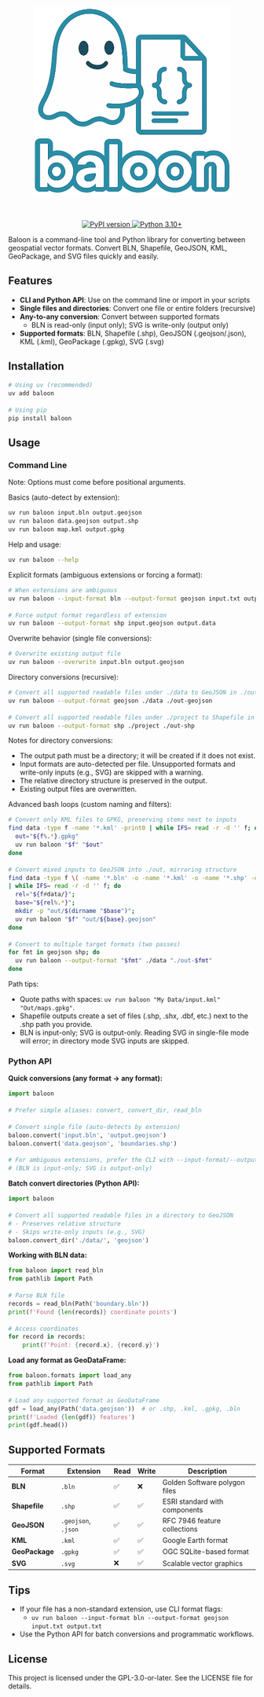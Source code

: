 <div align="center">
  <img src="https://raw.githubusercontent.com/ericmiguel/baloon/main/assets/logo.png" alt="Baloon logo" width="400"/>

<br><br>
<a href="https://pypi.org/project/baloon/">
<img src="https://badge.fury.io/py/baloon.svg" alt="PyPI version"/>
</a>
<a href="https://www.python.org/downloads/">
<img src="https://img.shields.io/badge/python-3.10+-blue.svg" alt="Python 3.10+"/>
</a>

</div>

Baloon is a command-line tool and Python library for converting between geospatial vector formats. Convert BLN, Shapefile, GeoJSON, KML, GeoPackage, and SVG files quickly and easily.

## Features

-   **CLI and Python API**: Use on the command line or import in your scripts
-   **Single files and directories**: Convert one file or entire folders (recursive)
-   **Any-to-any conversion**: Convert between supported formats
    -   BLN is read-only (input only); SVG is write-only (output only)
-   **Supported formats**: BLN, Shapefile (.shp), GeoJSON (.geojson/.json), KML (.kml), GeoPackage (.gpkg), SVG (.svg)

## Installation

```bash
# Using uv (recommended)
uv add baloon

# Using pip
pip install baloon
```

## Usage

### Command Line

Note: Options must come before positional arguments.

Basics (auto-detect by extension):

```bash
uv run baloon input.bln output.geojson
uv run baloon data.geojson output.shp
uv run baloon map.kml output.gpkg
```

Help and usage:

```bash
uv run baloon --help
```

Explicit formats (ambiguous extensions or forcing a format):

```bash
# When extensions are ambiguous
uv run baloon --input-format bln --output-format geojson input.txt output.json

# Force output format regardless of extension
uv run baloon --output-format shp input.geojson output.data
```

Overwrite behavior (single file conversions):

```bash
# Overwrite existing output file
uv run baloon --overwrite input.bln output.geojson
```

Directory conversions (recursive):

```bash
# Convert all supported readable files under ./data to GeoJSON in ./out-geojson
uv run baloon --output-format geojson ./data ./out-geojson

# Convert all supported readable files under ./project to Shapefile in ./out-shp
uv run baloon --output-format shp ./project ./out-shp
```

Notes for directory conversions:

-   The output path must be a directory; it will be created if it does not exist.
-   Input formats are auto-detected per file. Unsupported formats and write-only inputs (e.g., SVG) are skipped with a warning.
-   The relative directory structure is preserved in the output.
-   Existing output files are overwritten.

Advanced bash loops (custom naming and filters):

```bash
# Convert only KML files to GPKG, preserving stems next to inputs
find data -type f -name '*.kml' -print0 | while IFS= read -r -d '' f; do
  out="${f%.*}.gpkg"
  uv run baloon "$f" "$out"
done

# Convert mixed inputs to GeoJSON into ./out, mirroring structure
find data -type f \( -name '*.bln' -o -name '*.kml' -o -name '*.shp' -o -name '*.gpkg' -o -name '*.geojson' -o -name '*.json' \) -print0 \
| while IFS= read -r -d '' f; do
  rel="${f#data/}";
  base="${rel%.*}";
  mkdir -p "out/$(dirname "$base")";
  uv run baloon "$f" "out/${base}.geojson"
done

# Convert to multiple target formats (two passes)
for fmt in geojson shp; do
  uv run baloon --output-format "$fmt" ./data "./out-$fmt"
done
```

Path tips:

-   Quote paths with spaces: `uv run baloon "My Data/input.kml" "Out/maps.gpkg"`.
-   Shapefile outputs create a set of files (.shp, .shx, .dbf, etc.) next to the .shp path you provide.
-   BLN is input-only; SVG is output-only. Reading SVG in single-file mode will error; in directory mode SVG inputs are skipped.

### Python API

**Quick conversions (any format → any format):**

```python
import baloon

# Prefer simple aliases: convert, convert_dir, read_bln

# Convert single file (auto-detects by extension)
baloon.convert('input.bln', 'output.geojson')
baloon.convert('data.geojson', 'boundaries.shp')

# For ambiguous extensions, prefer the CLI with --input-format/--output-format
# (BLN is input-only; SVG is output-only)
```

**Batch convert directories (Python API):**

```python
import baloon

# Convert all supported readable files in a directory to GeoJSON
# - Preserves relative structure
# - Skips write-only inputs (e.g., SVG)
baloon.convert_dir('./data/', 'geojson')
```

**Working with BLN data:**

```python
from baloon import read_bln
from pathlib import Path

# Parse BLN file
records = read_bln(Path('boundary.bln'))
print(f'Found {len(records)} coordinate points')

# Access coordinates
for record in records:
    print(f'Point: {record.x}, {record.y}')
```

**Load any format as GeoDataFrame:**

```python
from baloon.formats import load_any
from pathlib import Path

# Load any supported format as GeoDataFrame
gdf = load_any(Path('data.geojson'))  # or .shp, .kml, .gpkg, .bln
print(f'Loaded {len(gdf)} features')
print(gdf.head())
```

## Supported Formats

| Format         | Extension           | Read | Write | Description                   |
| -------------- | ------------------- | ---- | ----- | ----------------------------- |
| **BLN**        | `.bln`              | ✅   | ❌    | Golden Software polygon files |
| **Shapefile**  | `.shp`              | ✅   | ✅    | ESRI standard with components |
| **GeoJSON**    | `.geojson`, `.json` | ✅   | ✅    | RFC 7946 feature collections  |
| **KML**        | `.kml`              | ✅   | ✅    | Google Earth format           |
| **GeoPackage** | `.gpkg`             | ✅   | ✅    | OGC SQLite-based format       |
| **SVG**        | `.svg`              | ❌   | ✅    | Scalable vector graphics      |

## Tips

-   If your file has a non-standard extension, use CLI format flags:
    -   `uv run baloon --input-format bln --output-format geojson input.txt output.txt`
-   Use the Python API for batch conversions and programmatic workflows.

## License

This project is licensed under the GPL-3.0-or-later. See the LICENSE file for details.
